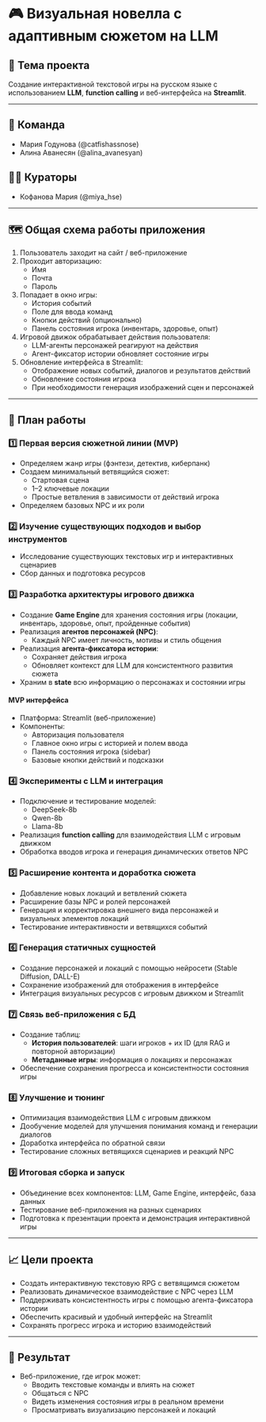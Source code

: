 # 🎮 Визуальная новелла с адаптивным сюжетом на LLM

## 📌 Тема проекта
Создание интерактивной текстовой игры на русском языке с использованием **LLM**, **function calling** и веб-интерфейса на **Streamlit**.

---

## 👥 Команда
- Мария Годунова (@catfishassnose)
- Алина Аванесян (@alina_avanesyan)

## 🧑‍🏫 Кураторы
- Кофанова Мария (@miya_hse)
---

## 🗺 Общая схема работы приложения

1. Пользователь заходит на сайт / веб-приложение  
2. Проходит авторизацию:
   - Имя  
   - Почта  
   - Пароль  
3. Попадает в окно игры:
   - История событий  
   - Поле для ввода команд  
   - Кнопки действий (опционально)  
   - Панель состояния игрока (инвентарь, здоровье, опыт)  
4. Игровой движок обрабатывает действия пользователя:
   - LLM-агенты персонажей реагируют на действия  
   - Агент-фиксатор истории обновляет состояние игры  
5. Обновление интерфейса в Streamlit:
   - Отображение новых событий, диалогов и результатов действий  
   - Обновление состояния игрока  
   - При необходимости генерация изображений сцен и персонажей

---

## 📅 План работы

### 1️⃣ Первая версия сюжетной линии (MVP)
- Определяем жанр игры (фэнтези, детектив, киберпанк)  
- Создаем минимальный ветвящийся сюжет:
  - Стартовая сцена  
  - 1–2 ключевые локации  
  - Простые ветвления в зависимости от действий игрока  
- Определяем базовых NPC и их роли

### 2️⃣ Изучение существующих подходов и выбор инструментов
- Исследование существующих текстовых игр и интерактивных сценариев  
- Сбор данных и подготовка ресурсов

### 3️⃣ Разработка архитектуры игрового движка
- Создание **Game Engine** для хранения состояния игры (локации, инвентарь, здоровье, опыт, пройденные события)  
- Реализация **агентов персонажей (NPC)**:
  - Каждый NPC имеет личность, мотивы и стиль общения  
- Реализация **агента-фиксаторa истории**:
  - Сохраняет действия игрока  
  - Обновляет контекст для LLM для консистентного развития сюжета  
- Храним в **state** всю информацию о персонажах и состоянии игры
  
#### MVP интерфейса
- Платформа: Streamlit (веб-приложение)  
- Компоненты:
  - Авторизация пользователя  
  - Главное окно игры с историей и полем ввода  
  - Панель состояния игрока (sidebar)  
  - Базовые кнопки действий и подсказки  

### 4️⃣ Эксперименты с LLM и интеграция
- Подключение и тестирование моделей:
  - DeepSeek-8b  
  - Qwen-8b  
  - Llama-8b  
- Реализация **function calling** для взаимодействия LLM с игровым движком  
- Обработка вводов игрока и генерация динамических ответов NPC  

### 5️⃣ Расширение контента и доработка сюжета
- Добавление новых локаций и ветвлений сюжета  
- Расширение базы NPC и ролей персонажей  
- Генерация и корректировка внешнего вида персонажей и визуальных элементов локаций  
- Тестирование интерактивности и ветвящихся событий
  
### 6️⃣ Генерация статичных сущностей
- Создание персонажей и локаций с помощью нейросети (Stable Diffusion, DALL-E)  
- Сохранение изображений для отображения в интерфейсе  
- Интеграция визуальных ресурсов с игровым движком и Streamlit

### 7️⃣ Связь веб-приложения с БД
- Создание таблиц:
  - **История пользователей**: шаги игроков + их ID (для RAG и повторной авторизации)  
  - **Метаданные игры**: информация о локациях и персонажах  
- Обеспечение сохранения прогресса и консистентности состояния игры  

### 8️⃣ Улучшение и тюнинг
- Оптимизация взаимодействия LLM с игровым движком  
- Дообучение моделей для улучшения понимания команд и генерации диалогов  
- Доработка интерфейса по обратной связи  
- Тестирование сложных ветвящихся сценариев и реакций NPC  


### 9️⃣ Итоговая сборка и запуск
- Объединение всех компонентов: LLM, Game Engine, интерфейс, база данных  
- Тестирование веб-приложения на разных сценариях  
- Подготовка к презентации проекта и демонстрация интерактивной игры

---

## 📈 Цели проекта
- Создать интерактивную текстовую RPG с ветвящимся сюжетом  
- Реализовать динамическое взаимодействие с NPC через LLM  
- Поддерживать консистентность игры с помощью агента-фиксаторa истории  
- Обеспечить красивый и удобный интерфейс на Streamlit  
- Сохранять прогресс игрока и историю взаимодействий  

---

## 🎯 Результат
- Веб-приложение, где игрок может:
  - Вводить текстовые команды и влиять на сюжет  
  - Общаться с NPC  
  - Видеть изменения состояния игры в реальном времени  
  - Просматривать визуализацию персонажей и локаций  
